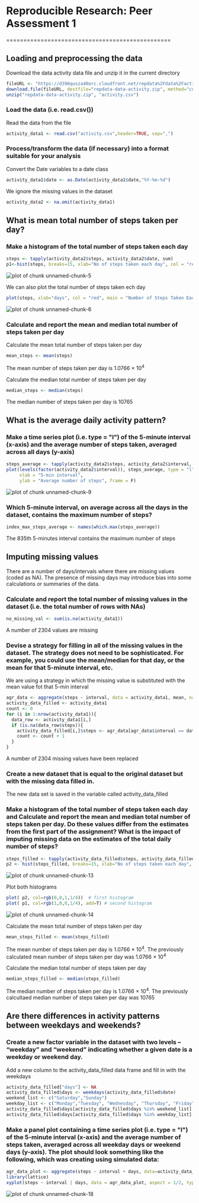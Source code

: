 # Reproducible Research: Peer Assessment 1
================================================

## Loading and preprocessing the data


Download the data activity data file and unzip it in the current directory


```r
fileURL <- "https://d396qusza40orc.cloudfront.net/repdata%2Fdata%2Factivity.zip"
download.file(fileURL, destfile="repdata-data-activity.zip", method="curl")
unzip("repdata-data-activity.zip", "activity.csv")
```

### Load the data (i.e. read.csv())

Read the data from the file


```r
activity_data1 <- read.csv("activity.csv",header=TRUE, sep=",")
```

### Process/transform the data (if necessary) into a format suitable for your analysis

Convert the Date variables to a date class


```r
activity_data1$date <- as.Date(activity_data1$date,"%Y-%m-%d")
```

We ignore the missing values in the dataset


```r
activity_data2 <- na.omit(activity_data1)
```

## What is mean total number of steps taken per day?

### Make a histogram of the total number of steps taken each day

```r
steps <- tapply(activity_data2$steps, activity_data2$date, sum)
p1<-hist(steps, breaks=15, xlab="No of steps taken each day", col = "red", main = "Histogram Steps Taken Each Day")
```

![plot of chunk unnamed-chunk-5](figure/unnamed-chunk-5.png) 

We can also plot the total number of steps taken ech day 

```r
plot(steps, xlab="days", col = "red", main = "Number of Steps Taken Each Day")
```

![plot of chunk unnamed-chunk-6](figure/unnamed-chunk-6.png) 

### Calculate and report the mean and median total number of steps taken per day

Calculate the mean total number of steps taken per day

```r
mean_steps <- mean(steps)
```

The mean number of steps taken per day is 1.0766 &times; 10<sup>4</sup>

Calculate the median total number of steps taken per day

```r
median_steps <- median(steps)
```

The median number of steps taken per day is 10765

## What is the average daily activity pattern?

### Make a time series plot (i.e. type = "l") of the 5-minute interval (x-axis) and the average number of steps taken, averaged across all days (y-axis)


```r
steps_average <- tapply(activity_data2$steps, activity_data2$interval, mean)
plot(levels(factor(activity_data2$interval)), steps_average, type = "l", col = "green", 
     xlab = "5-min interval", 
     ylab = "Average number of steps", frame = F)
```

![plot of chunk unnamed-chunk-9](figure/unnamed-chunk-9.png) 
### Which 5-minute interval, on average across all the days in the dataset, contains the maximum number of steps?

```r
index_max_steps_average <- names(which.max(steps_average))
```
The 835th 5-minutes interval contains the maximum number of steps


## Imputing missing values
There are a number of days/intervals where there are missing values (coded as NA). The presence of missing days may introduce bias into some calculations or summaries of the data.

### Calculate and report the total number of missing values in the dataset (i.e. the total number of rows with NAs)

```r
no_missing_val <- sum(is.na(activity_data1))
```
A number of 2304 values are missing

### Devise a strategy for filling in all of the missing values in the dataset. The strategy does not need to be sophisticated. For example, you could use the mean/median for that day, or the mean for that 5-minute interval, etc.

We are using a strategy in which the missing value is substituted with the mean value fot that 5-min interval

```r
agr_data <- aggregate(steps ~ interval, data = activity_data1, mean, na.rm = TRUE)
activity_data_filled <- activity_data1
count <- 0
for (i in 1:nrow(activity_data1)){
  data_row <- activity_data1[i,]
  if (is.na(data_row$steps)){
    activity_data_filled[i,]$steps <- agr_data[agr_data$interval == data_row$interval,]$steps
    count <- count + 1
  }
}
```
A number of 2304 missing values have been replaced

### Create a new dataset that is equal to the original dataset but with the missing data filled in.
The new data set is saved in the variable called activity_data_filled

### Make a histogram of the total number of steps taken each day and Calculate and report the mean and median total number of steps taken per day. Do these values differ from the estimates from the first part of the assignment? What is the impact of imputing missing data on the estimates of the total daily number of steps?


```r
steps_filled <- tapply(activity_data_filled$steps, activity_data_filled$date, sum)
p2 <- hist(steps_filled, breaks=15, xlab="No of steps taken each day", col = "red", main = "Histogram Steps Taken Each Day")
```

![plot of chunk unnamed-chunk-13](figure/unnamed-chunk-13.png) 

Plot both histograms

```r
plot( p2, col=rgb(0,0,1,1/4))  # first histogram
plot( p1, col=rgb(1,0,0,1/4), add=T) # second histogram
```

![plot of chunk unnamed-chunk-14](figure/unnamed-chunk-14.png) 

Calculate the mean total number of steps taken per day

```r
mean_steps_filled <- mean(steps_filled)
```

The mean number of steps taken per day is 1.0766 &times; 10<sup>4</sup>. The previously calculated mean number of steps taken per day was 1.0766 &times; 10<sup>4</sup>

Calculate the median total number of steps taken per day

```r
median_steps_filled <- median(steps_filled)
```

The median number of steps taken per day is 1.0766 &times; 10<sup>4</sup>. The previously calcultaed median number of steps taken per day was 10765

## Are there differences in activity patterns between weekdays and weekends?

### Create a new factor variable in the dataset with two levels – “weekday” and “weekend” indicating whether a given date is a weekday or weekend day.
Add a new column to the activity_data_filled data frame and fill in with the weekdays

```r
activity_data_filled["days"] <- NA
activity_data_filled$days <- weekdays(activity_data_filled$date)
weekend_list <- c("Saturday","Sunday")
weekday_list <- c("Monday","Tuesday", "Wednesday", "Thursday", "Friday")
activity_data_filled$days[activity_data_filled$days %in% weekend_list] <- "weekend"
activity_data_filled$days[activity_data_filled$days %in% weekday_list] <- "weekdays"
```

### Make a panel plot containing a time series plot (i.e. type = "l") of the 5-minute interval (x-axis) and the average number of steps taken, averaged across all weekday days or weekend days (y-axis). The plot should look something like the following, which was creating using simulated data:

```r
agr_data_plot <- aggregate(steps ~ interval + days, data=activity_data_filled, FUN=mean)
library(lattice)
xyplot(steps ~ interval | days, data = agr_data_plot, aspect = 1/2, type = "l")
```

![plot of chunk unnamed-chunk-18](figure/unnamed-chunk-18.png) 

